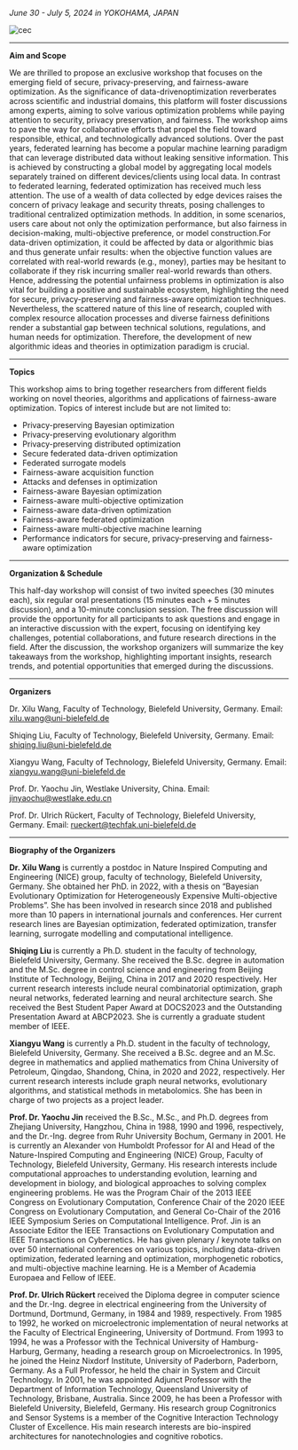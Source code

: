 *June 30 - July 5, 2024 in YOKOHAMA, JAPAN*

![cec](https://raw.githubusercontent.com/Shiqing-Liu/WCCI2024-workshop/main/yokohama-background.jpg)

****

**Aim and Scope**

We are thrilled to propose an exclusive workshop that focuses on the emerging field of secure, privacy-preserving, and fairness-aware optimization. As the significance of  data-drivenoptimization reverberates across scientific and industrial domains, this platform will foster discussions among experts, aiming to solve various optimization problems while paying attention to security, privacy preservation, and fairness. The workshop aims to pave the way for collaborative efforts that propel the field toward responsible, ethical, and technologically advanced solutions.
Over the past years, federated learning has become a popular machine learning paradigm that can leverage distributed data without leaking sensitive information. This is achieved by constructing a global model by aggregating local models separately trained on different devices/clients using local data. In contrast to federated learning, federated optimization has received much less attention. The use of a wealth of data collected by edge devices raises the concern of privacy leakage and security threats, posing challenges to traditional centralized optimization methods. In addition, in some scenarios, users care about not only the optimization performance, but also fairness in decision-making, multi-objective preference, or model construction.For data-driven optimization, it could be affected by data or algorithmic bias and thus generate unfair results: when the objective function values are correlated with real-world rewards (e.g., money), parties may be hesitant to collaborate if they risk incurring smaller real-world rewards than others. Hence, addressing the potential unfairness problems in optimization is also vital for building a positive and sustainable ecosystem, highlighting the need for secure, privacy-preserving and fairness-aware optimization techniques. Nevertheless, the scattered nature of this line of research, coupled with complex resource allocation processes and diverse fairness definitions render a substantial gap between technical solutions, regulations, and human needs for optimization. Therefore, the development of new algorithmic ideas and theories in optimization paradigm is crucial. 

****

**Topics**

This workshop aims to bring together researchers from different fields working on novel theories, algorithms and applications of fairness-aware optimization. Topics of interest include but are not limited to:

- Privacy-preserving Bayesian optimization
- Privacy-preserving evolutionary algorithm
- Privacy-preserving distributed optimization
-  Secure federated data-driven optimization
-  Federated surrogate models 
-  Fairness-aware acquisition function
-  Attacks and defenses in optimization
-  Fairness-aware Bayesian optimization 
-  Fairness-aware multi-objective optimization
-  Fairness-aware data-driven optimization
-  Fairness-aware federated optimization
-  Fairness-aware multi-objective machine learning
- Performance indicators for secure, privacy-preserving and fairness-aware optimization


****

**Organization & Schedule**

This half-day workshop will consist of two invited speeches (30 minutes each), six regular oral presentations (15 minutes each + 5 minutes discussion), and a 10-minute conclusion session. The free discussion will provide the opportunity for all participants to ask questions and engage in an interactive discussion with the expert, focusing on identifying key challenges, potential collaborations, and future research directions in the field. After the discussion, the workshop organizers will summarize the key takeaways from the workshop, highlighting important insights, research trends, and potential opportunities that emerged during the discussions. 

****

**Organizers**


Dr. Xilu Wang, Faculty of Technology, Bielefeld University, Germany. Email: <xilu.wang@uni-bielefeld.de>

Shiqing Liu, Faculty of Technology, Bielefeld University, Germany. Email: <shiqing.liu@uni-bielefeld.de>

Xiangyu Wang, Faculty of Technology, Bielefeld University, Germany. Email: <xiangyu.wang@uni-bielefeld.de>

Prof. Dr. Yaochu Jin, Westlake University, China. Email: <jinyaochu@westlake.edu.cn>

Prof. Dr. Ulrich Rückert, Faculty of Technology, Bielefeld University, Germany. Email: <rueckert@techfak.uni-bielefeld.de>

****

**Biography of the Organizers**


**Dr. Xilu Wang** is currently a postdoc in Nature Inspired Computing and Engineering (NICE) group, faculty of technology, Bielefeld University, Germany. She obtained her PhD. in 2022, with a thesis on “Bayesian Evolutionary Optimization for Heterogeneously Expensive Multi-objective Problems”. She has been involved in research since 2018 and published more than 10 papers in international journals and conferences. Her current research lines are Bayesian optimization, federated optimization, transfer learning, surrogate modelling and computational intelligence. 

**Shiqing Liu** is currently a Ph.D. student in the faculty of technology, Bielefeld University, Germany. She received the B.Sc. degree in automation and the M.Sc. degree in control science and engineering from Beijing Institute of Technology, Beijing, China in 2017 and 2020 respectively. Her current research interests include neural combinatorial optimization, graph neural networks, federated learning and neural architecture search. She received the Best Student Paper Award at DOCS2023 and the Outstanding Presentation Award at ABCP2023. She is currently a graduate student member of IEEE.

**Xiangyu Wang** is currently a Ph.D. student in the faculty of technology, Bielefeld University, Germany. She received a B.Sc. degree and an M.Sc. degree in mathematics and applied mathematics from China University of Petroleum, Qingdao, Shandong, China, in 2020 and 2022, respectively. Her current research interests include graph neural networks, evolutionary algorithms, and statistical methods in metabolomics. She has been in charge of two projects as a project leader.

**Prof. Dr. Yaochu Jin** received the B.Sc., M.Sc., and Ph.D. degrees from Zhejiang University, Hangzhou, China in 1988, 1990 and 1996, respectively, and the Dr.-Ing. degree from Ruhr University Bochum, Germany in 2001. He is currently an Alexander von Humboldt Professor for AI and Head of the Nature-Inspired Computing and Engineering (NICE) Group, Faculty of Technology, Bielefeld University, Germany. His research interests include computational approaches to understanding evolution, learning and development in biology, and biological approaches to solving complex engineering problems. He was the Program Chair of the 2013 IEEE Congress on Evolutionary Computation, Conference Chair of the 2020 IEEE Congress on Evolutionary Computation, and General Co-Chair of the 2016 IEEE Symposium Series on Computational Intelligence. Prof. Jin is an Associate Editor the IEEE Transactions on Evolutionary Computation and IEEE Transactions on Cybernetics. He has given plenary / keynote talks on over 50 international conferences on various topics, including data-driven optimization, federated learning and optimization, morphogenetic robotics, and multi-objective machine learning. He is a Member of Academia Europaea and Fellow of IEEE.

**Prof. Dr. Ulrich Rückert** received the Diploma degree in computer science and the Dr.-Ing. degree in electrical engineering from the University of Dortmund, Dortmund, Germany, in 1984 and 1989, respectively. From 1985 to 1992, he worked on microelectronic implementation of neural networks at the Faculty of Electrical Engineering, University of Dortmund. From 1993 to 1994, he was a Professor with the Technical University of Hamburg-Harburg, Germany, heading a research group on Microelectronics. In 1995, he joined the Heinz Nixdorf Institute, University of Paderborn, Paderborn, Germany. As a Full Professor, he held the chair in System and Circuit Technology. In 2001, he was appointed Adjunct Professor with the Department of Information Technology, Queensland University of Technology, Brisbane, Australia. Since 2009, he has been a Professor with Bielefeld University, Bielefeld, Germany. His research group Cognitronics and Sensor Systems is a member of the Cognitive Interaction Technology Cluster of Excellence. His main research interests are bio-inspired architectures for nanotechnologies and cognitive robotics.

